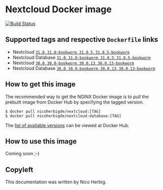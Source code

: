 # Nextcloud Docker image

[![Build Status](https://github.com/nicoherbigio/docker-nextcloud/actions/workflows/build-docker-images.yml/badge.svg)](https://github.com/nicoherbigio/docker-nextcloud/actions/workflows/build-docker-images.yml)

## Supported tags and respective `Dockerfile` links

* Nextcloud [`31.0`, `31.0-bookworm`, `31.0.5`, `31.0.5-bookworm`](https://github.com/nicoherbigio/docker-nextcloud/blob/main/31.0/debian/nextcloud/default/Dockerfile)
* Nextcloud Database [`31.0`, `31.0-bookworm`, `31.0.5`, `31.0.5-bookworm`](https://github.com/nicoherbigio/docker-nextcloud/blob/main/31.0/debian/nextcloud-database/default/Dockerfile)
* Nextcloud [`30.0`, `30.0-bookworm`, `30.0.13`, `30.0.13-bookworm`](https://github.com/nicoherbigio/docker-nextcloud/blob/main/30.0/debian/nextcloud/default/Dockerfile)
* Nextcloud Database [`30.0`, `30.0-bookworm`, `30.0.13`, `30.0.13-bookworm`](https://github.com/nicoherbigio/docker-nextcloud/blob/main/30.0/debian/nextcloud-database/default/Dockerfile)

## How to get this image

The recommended way to get the NGINX Docker image is to pull the prebuilt image from Docker Hub by specifying the tagged version.

```console
$ docker pull nicoherbigde/nextcloud:[TAG]
$ docker pull nicoherbigde/nextcloud-database:[TAG]
```

The [list of available versions](https://hub.docker.com/r/nicoherbigde/nextcloud/tags) can be viewed at Docker Hub.

## How to use this image

Coming soon ;-)

## Copyleft

This documentation was written by Nico Herbig.
